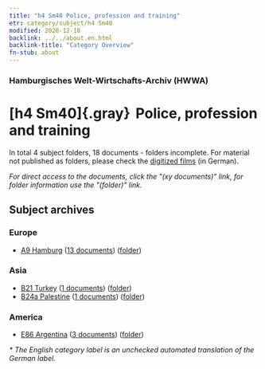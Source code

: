 ```yaml
---
title: "h4 Sm40 Police, profession and training"
etr: category/subject/h4 Sm40
modified: 2020-12-18
backlink: ../../about.en.html
backlink-title: "Category Overview"
fn-stub: about
---
```


### Hamburgisches Welt-Wirtschafts-Archiv (HWWA)
# [h4 Sm40]{.gray}&#8201; Police, profession and training&#160; 





In total 4 subject folders, 18 documents - folders incomplete.
For material not published as folders, please check the [digitized films](/film/h1_sh) (in German).

_For direct access to the documents, click the "(xy documents)" link, for folder information use the "(folder)" link._

## Subject archives



### Europe

- [A9 Hamburg](../../../geo/about.en.html#A9) (<a href="https://dfg-viewer.de/show/?tx_dlf[id]=https://pm20.zbw.eu/mets/sh/1409xx/140905/1824xx/182434/public.mets.en.xml" target="_blank">13 documents</a>) ([folder](http://purl.org/pressemappe20/folder/sh/140905,182434))

### Asia

- [B21 Turkey](../../../geo/about.en.html#B21) (<a href="https://dfg-viewer.de/show/?tx_dlf[id]=https://pm20.zbw.eu/mets/sh/1411xx/141111/1824xx/182434/public.mets.en.xml" target="_blank">1 documents</a>) ([folder](http://purl.org/pressemappe20/folder/sh/141111,182434))
- [B24a Palestine](../../../geo/about.en.html#B24a) (<a href="https://dfg-viewer.de/show/?tx_dlf[id]=https://pm20.zbw.eu/mets/sh/1411xx/141115/1824xx/182434/public.mets.en.xml" target="_blank">1 documents</a>) ([folder](http://purl.org/pressemappe20/folder/sh/141115,182434))

### America

- [E86 Argentina](../../../geo/about.en.html#E86) (<a href="https://dfg-viewer.de/show/?tx_dlf[id]=https://pm20.zbw.eu/mets/sh/1416xx/141692/1824xx/182434/public.mets.en.xml" target="_blank">3 documents</a>) ([folder](http://purl.org/pressemappe20/folder/sh/141692,182434))


_* The English category label is an unchecked automated translation of the German label._

